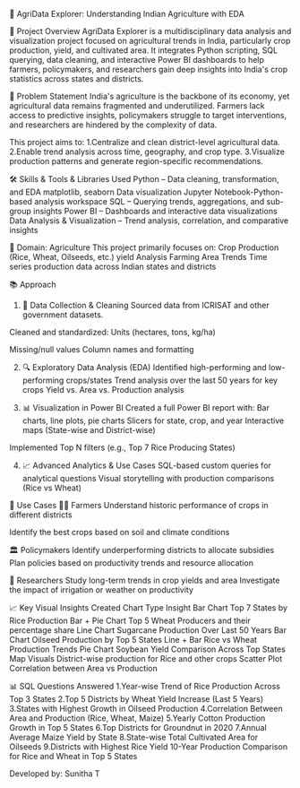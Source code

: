 🌾 AgriData Explorer: Understanding Indian Agriculture with EDA

📌 Project Overview
AgriData Explorer is a multidisciplinary data analysis and visualization project focused on agricultural trends in India, particularly crop production, yield, and cultivated area. It integrates Python scripting, SQL querying, data cleaning, and interactive Power BI dashboards to help farmers, policymakers, and researchers gain deep insights into India's crop statistics across states and districts.

🎯 Problem Statement
India's agriculture is the backbone of its economy, yet agricultural data remains fragmented and underutilized. Farmers lack access to predictive insights, policymakers struggle to target interventions, and researchers are hindered by the complexity of data.

This project aims to:
1.Centralize and clean district-level agricultural data.
2.Enable trend analysis across time, geography, and crop type.
3.Visualize production patterns and generate region-specific recommendations.

🛠 Skills & Tools & Libraries Used
Python – Data cleaning, transformation, and EDA
matplotlib, seaborn	Data visualization
Jupyter Notebook-Python-based analysis workspace
SQL – Querying trends, aggregations, and sub-group insights
Power BI – Dashboards and interactive data visualizations
Data Analysis & Visualization – Trend analysis, correlation, and comparative insights

🌱 Domain: Agriculture
This project primarily focuses on:
Crop Production (Rice, Wheat, Oilseeds, etc.)
yield Analysis
Farming Area Trends
Time series production data across Indian states and districts

📚 Approach
1. 🔄 Data Collection & Cleaning
Sourced data from ICRISAT and other government datasets.

Cleaned and standardized:
Units (hectares, tons, kg/ha)

Missing/null values
Column names and formatting

2. 🔍 Exploratory Data Analysis (EDA)
Identified high-performing and low-performing crops/states
Trend analysis over the last 50 years for key crops
Yield vs. Area vs. Production analysis

3. 📊 Visualization in Power BI
Created a full Power BI report with:
Bar charts, line plots, pie charts
Slicers for state, crop, and year
Interactive maps (State-wise and District-wise)

Implemented Top N filters (e.g., Top 7 Rice Producing States)

4. 📈 Advanced Analytics & Use Cases
SQL-based custom queries for analytical questions
Visual storytelling with production comparisons (Rice vs Wheat)

📌 Use Cases
👩‍🌾 Farmers
Understand historic performance of crops in different districts

Identify the best crops based on soil and climate conditions

🏛 Policymakers
Identify underperforming districts to allocate subsidies
Plan policies based on productivity trends and resource allocation

🧪 Researchers
Study long-term trends in crop yields and area
Investigate the impact of irrigation or weather on productivity

📈 Key Visual Insights Created
Chart Type	Insight
Bar Chart	Top 7 States by Rice Production
Bar + Pie Chart	Top 5 Wheat Producers and their percentage share
Line Chart	Sugarcane Production Over Last 50 Years
Bar Chart	Oilseed Production by Top 5 States
Line + Bar	Rice vs Wheat Production Trends
Pie Chart	Soybean Yield Comparison Across Top States
Map Visuals	District-wise production for Rice and other crops
Scatter Plot	Correlation between Area vs Production

📊 SQL Questions Answered
1.Year-wise Trend of Rice Production Across Top 3 States
2.Top 5 Districts by Wheat Yield Increase (Last 5 Years)
3.States with Highest Growth in Oilseed Production
4.Correlation Between Area and Production (Rice, Wheat, Maize)
5.Yearly Cotton Production Growth in Top 5 States
6.Top Districts for Groundnut in 2020
7.Annual Average Maize Yield by State
8.State-wise Total Cultivated Area for Oilseeds
9.Districts with Highest Rice Yield
10-Year Production Comparison for Rice and Wheat in Top 5 States

Developed by:
Sunitha T
